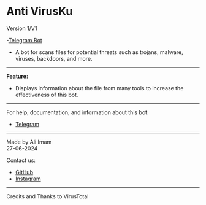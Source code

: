 # Anti VirusKu
Version 1/V1

-[Telegram Bot](https://t.me/antivirusku_bot)

- A bot for scans files for potential threats such as trojans, malware, viruses, backdoors, and more.

---

**Feature:**
- Displays information about the file from many tools to increase the effectiveness of this bot.

---

For help, documentation, and information about this bot:
- [Telegram](https://t.me/antivirusku)

---

Made by Ali Imam  
27-06-2024  

Contact us:
- [GitHub](https://github.com/DexNex)
- [Instagram](https://www.instagram.com/one.persen.man?utm_source=qr&igsh=a3J6cjNzcWhuN2Js)

---

Credits and Thanks to VirusTotal
